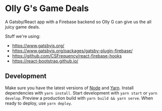 # Olly G's Game Deals

A Gatsby/React app with a Firebase backend so Olly G can give us the all juicy game deals.

Stuff we're using:
- https://www.gatsbyjs.org/
- https://www.gatsbyjs.org/packages/gatsby-plugin-firebase/
- https://github.com/CSFrequency/react-firebase-hooks
- https://react-bootstrap.github.io/

## Development
Make sure you have the latest versions of [Node](https://nodejs.org/en/download/) and [Yarn](https://classic.yarnpkg.com/en/docs/install/). Install dependencies with `yarn install`. Start development with `yarn start` or `yarn develop`. Preview a production build with `yarn build && yarn serve`. When ready to deploy, use `yarn deploy`.